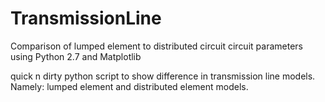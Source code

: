 # TransmissionLine
Comparison of lumped element to distributed circuit circuit parameters using Python 2.7 and Matplotlib

quick n dirty python script to show difference in transmission line models. Namely: lumped element and distributed element models.
